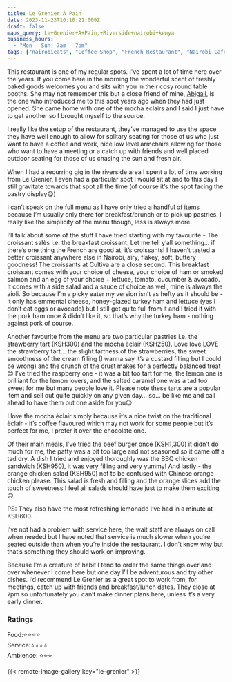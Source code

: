 ```yaml
---
title: Le Grenier À Pain
date: 2023-11-23T10:10:21.000Z
draft: false
maps_query: Le+Grenier+À+Pain,+Riverside+nairobi+kenya
business_hours:
  - "Mon - Sun: 7am - 7pm"
tags: ["nairobieats", "Coffee Shop", "French Restaurant", "Nairobi Cafe", "Brunch", "Riverside", "Bakery"]
---
```


This restaurant is one of my regular spots. I've spent a lot of time here over the years. If you come here in the morning the wonderful scent of freshly baked goods welcomes you and sits with you in their cosy round table booths. She may not remember this but a close friend of mine, [Abigail](https://www.instagram.com/abigailarunga/), is the one who introduced me to this spot years ago when they had just opened. She came home with one of the mocha eclairs and I said I just have to get another so I brought myself to the source.

I really like the setup of the restaurant, they’ve managed to use the space they have well enough to allow for solitary seating for those of us who just want to have a coffee and work, nice low level armchairs allowing for those who want to have a meeting or a catch up with friends and well placed outdoor seating for those of us chasing the sun and fresh air.

When I had a recurring gig in the riverside area I spent a lot of time working from Le Grenier, I even had a particular spot I would sit at and to this day I still gravitate towards that spot all the time (of course it’s the spot facing the pastry display😋)

I can’t speak on the full menu as I have only tried a handful of items because I’m usually only there for breakfast/brunch or to pick up pastries. I really like the simplicity of the menu though, less is always more.

I’ll talk about some of the stuff I have tried starting with my favourite - The croissant salès i.e. the breakfast croissant. Let me tell y’all something… if there’s one thing the French are good at, it’s croissants! I haven’t tasted a better croissant anywhere else in Nairobi, airy, flakey, soft, buttery goodness! The croissants at Cultiva are a close second. This breakfast croissant comes with your choice of cheese, your choice of ham or smoked salmon and an egg of your choice + lettuce, tomato, cucumber & avocado. It comes with a side salad and a sauce of choice as well, mine is always the aioli. So because I’m a picky eater my version isn’t as hefty as it should be - it only has emmental cheese, honey-glazed turkey ham and lettuce (yes I don’t eat eggs or avocado) but I still get quite full from it and I tried it with the pork ham once & didn’t like it, so that’s why the turkey ham - nothing against pork of course.

Another favourite from the menu are two particular pastries i.e. the strawberry tart (KSH300) and the mocha èclair (KSH250). Love love LOVE the strawberry tart… the slight tartness of the strawberries, the sweet smoothness of the cream filling (I wanna say it’s a custard filling but I could be wrong) and the crunch of the crust makes for a perfectly balanced treat😊 I’ve tried the raspberry one - it was a bit too tart for me, the lemon one is brilliant for the lemon lovers, and the salted caramel one was a tad too sweet for me but many people love it. Please note these tarts are a popular item and sell out quite quickly on any given day… so… be like me and call ahead to have them put one aside for you😉

I love the mocha èclair simply because it’s a nice twist on the traditional èclair - it’s coffee flavoured which may not work for some people but it’s perfect for me, I prefer it over the chocolate one.

Of their main meals, I’ve tried the beef burger once (KSH1,300) it didn’t do much for me, the patty was a bit too large and not seasoned so it came off a tad dry. A dish I tried and enjoyed thoroughly was the BBQ chicken sandwich (KSH950), it was very filling and very yummy! And lastly - the orange chicken salad (KSH950) not to be confused with Chinese orange chicken please. This salad is fresh and filling and the orange slices add the touch of sweetness I feel all salads should have just to make them exciting🙃

PS: They also have the most refreshing lemonade I’ve had in a minute at KSH600.

I’ve not had a problem with service here, the wait staff are always on call when needed but I have noted that service is much slower when you’re seated outside than when you’re inside the restaurant. I don’t know why but that’s something they should work on improving.

Because I’m a creature of habit I tend to order the same things over and over whenever I come here but one day I’ll be adventurous and try other dishes. I’d recommend Le Grenier as a great spot to work from, for meetings, catch up with friends and breakfast/lunch dates. They close at 7pm so unfortunately you can’t make dinner plans here, unless it’s a very early dinner.

### Ratings

Food:⭐️⭐️⭐️⭐️<br>
Service:⭐️⭐️⭐️⭐️<br>
Ambience: ⭐️⭐️⭐️<br>

{{< remote-image-gallery key="le-grenier" >}}
